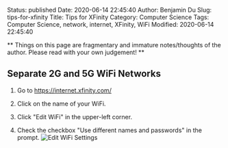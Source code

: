 Status: published
Date: 2020-06-14 22:45:40
Author: Benjamin Du
Slug: tips-for-xfinity
Title: Tips for XFinity
Category: Computer Science
Tags: Computer Science, network, internet, XFinity, WiFi
Modified: 2020-06-14 22:45:40

**
Things on this page are fragmentary and immature notes/thoughts of the author.
Please read with your own judgement!
**

## Separate 2G and 5G WiFi Networks

1. Go to https://internet.xfinity.com/

2. Click on the name of your WiFi.

3. Click "Edit WiFi" in the upper-left corner.

4. Check the checkbox "Use different names and passwords" in the prompt.
    ![Edit WiFi Settings](https://user-images.githubusercontent.com/824507/84610925-27c54a80-ae71-11ea-920b-f2772062c119.png)